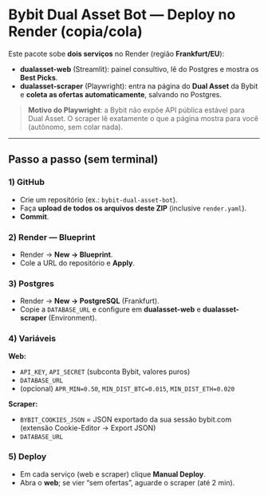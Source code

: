 # Bybit Dual Asset Bot — Deploy no Render (copia/cola)

Este pacote sobe **dois serviços** no Render (região **Frankfurt/EU**):
- **dualasset-web** (Streamlit): painel consultivo, lê do Postgres e mostra os **Best Picks**.
- **dualasset-scraper** (Playwright): entra na página do **Dual Asset** da Bybit e **coleta as ofertas automaticamente**, salvando no Postgres.

> **Motivo do Playwright**: a Bybit não expõe API pública estável para Dual Asset. O scraper lê exatamente o que a página mostra para você (autônomo, sem colar nada).

---

## Passo a passo (sem terminal)

### 1) GitHub
- Crie um repositório (ex.: `bybit-dual-asset-bot`).
- Faça **upload de todos os arquivos deste ZIP** (inclusive `render.yaml`).
- **Commit**.

### 2) Render — Blueprint
- Render → **New → Blueprint**.
- Cole a URL do repositório e **Apply**.

### 3) Postgres
- Render → **New → PostgreSQL** (Frankfurt).
- Copie a `DATABASE_URL` e configure em **dualasset-web** e **dualasset-scraper** (Environment).

### 4) Variáveis
**Web:**
- `API_KEY`, `API_SECRET` (subconta Bybit, valores puros)
- `DATABASE_URL`
- (opcional) `APR_MIN=0.50`, `MIN_DIST_BTC=0.015`, `MIN_DIST_ETH=0.020`

**Scraper:**
- `BYBIT_COOKIES_JSON` = JSON exportado da sua sessão bybit.com (extensão Cookie-Editor → Export JSON)
- `DATABASE_URL`

### 5) Deploy
- Em cada serviço (web e scraper) clique **Manual Deploy**.
- Abra o **web**; se vier “sem ofertas”, aguarde o scraper (até 2 min).
